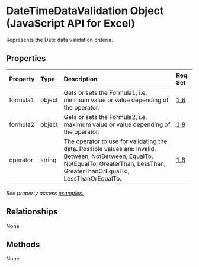 # DateTimeDataValidation Object (JavaScript API for Excel)

Represents the Date data validation criteria.

## Properties

| Property	   | Type	|Description| Req. Set|
|:---------------|:--------|:----------|:----|
|formula1|object|Gets or sets the Formula1, i.e. minimum value or value depending of the operator.|[1.8](../requirement-sets/excel-api-requirement-sets.md)|
|formula2|object|Gets or sets the Formula2, i.e. maximum value or value depending of the operator.|[1.8](../requirement-sets/excel-api-requirement-sets.md)|
|operator|string|The operator to use for validating the data. Possible values are: Invalid, Between, NotBetween, EqualTo, NotEqualTo, GreaterThan, LessThan, GreaterThanOrEqualTo, LessThanOrEqualTo.|[1.8](../requirement-sets/excel-api-requirement-sets.md)|

_See property access [examples.](#property-access-examples)_

## Relationships
None


## Methods
None

